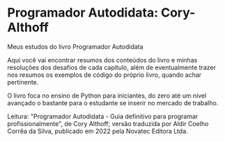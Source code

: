# Programador Autodidata: Cory-Althoff
Meus estudos do livro Programador Autodidata

Aqui você vai encontrar resumos dos conteúdos do livro e minhas resoluções dos desafios de cada capítulo, além de eventualmente
trazer nos resumos os exemplos de código do próprio livro, quando achar pertinente.

O livro foca no ensino de Python para iniciantes, do zero até um nível avançado o bastante para o estudante se inserir no mercado de trabalho.

Leitura: "Programador Autodidata - Guia definitivo para programar profissionalmente", de Cory Althoff; versão traduzida por Aldir Coelho Corrêa da Silva, publicado em 2022 pela Novatec Editora Ltda.
